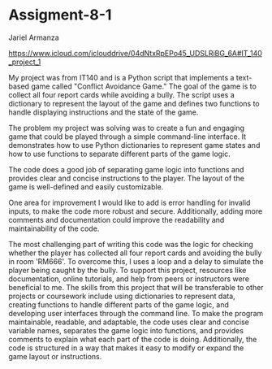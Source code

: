 # Assigment-8-1
Jariel Armanza

 https://www.icloud.com/iclouddrive/04dNtxRpEPo45_UDSLRiBG_6A#IT_140_project_1

My project was from IT140 and is a Python script that implements a text-based game called "Conflict Avoidance Game." The goal of the game is to collect all four report cards while avoiding a bully. The script uses a dictionary to represent the layout of the game and defines two functions to handle displaying instructions and the state of the game.

 

The problem my project was solving was to create a fun and engaging game that could be played through a simple command-line interface. It demonstrates how to use Python dictionaries to represent game states and how to use functions to separate different parts of the game logic.

 

The code does a good job of separating game logic into functions and provides clear and concise instructions to the player. The layout of the game is well-defined and easily customizable.

 

One area for improvement I would like to add is error handling for invalid inputs, to make the code more robust and secure. Additionally, adding more comments and documentation could improve the readability and maintainability of the code.

 

The most challenging part of writing this code was the logic for checking whether the player has collected all four report cards and avoiding the bully in room 'RM666'. To overcome this, I uses a loop and a delay to simulate the player being caught by the bully. To support this project, resources like documentation, online tutorials, and help from peers or instructors were beneficial to me.
The skills from this project that will be transferable to other projects or coursework include using dictionaries to represent data, creating functions to handle different parts of the game logic, and developing user interfaces through the command line.
To make the program maintainable, readable, and adaptable, the code uses clear and concise variable names, separates the game logic into functions, and provides comments to explain what each part of the code is doing. Additionally, the code is structured in a way that makes it easy to modify or expand the game layout or instructions.
